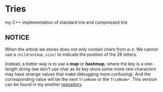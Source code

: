 # Tries
 my C++ implementation of standard trie and compressed trie

## NOTICE

When the article we stores does not only contain chars from *a-z*. We cannot use a `children[max_size]` to indicate the position of the 26 letters.

Instead, a better way is to use a **map** or **hashmap**, where the key is a one-length string (we don't use char as its key since some more rare characters may have strange values that make debugging more confusing). And the corresponding value will be the next `TrieNode` or the `TrieNode*`. This version can be found in my another [repository](https://github.com/SongShaopu1998/Stanford-CS-106X/blob/main/Homework6C-MiniBrowswer2/Autocomplete.cpp).

